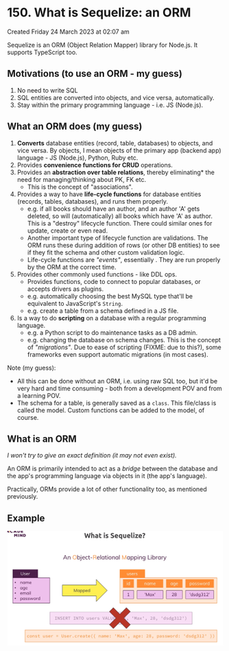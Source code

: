 # 150. What is Sequelize: an ORM
Created Friday 24 March 2023 at 02:07 am

Sequelize is an ORM (Object Relation Mapper) library for Node.js. It supports TypeScript too.

## Motivations (to use an ORM - my guess)
1. No need to write SQL
2. SQL entities are converted into objects, and vice versa, automatically.
3. Stay within the primary programming language - i.e. JS (Node.js).


## What an ORM does (my guess)
1. **Converts** database entities (record, table, databases) to objects, and vice versa. By objects, I mean objects of the primary app (backend app) language   - JS (Node.js), Python, Ruby etc.
2. Provides **convenience functions for CRUD** operations.
3. Provides an **abstraction over table relations**, thereby eliminating* the need for managing/thinking about PK, FK etc.
	- This is the concept of "associations".
4. Provides a way to have **life-cycle functions** for database entities (records, tables, databases), and runs them properly.
	- e.g. if all books should have an author, and an author 'A' gets deleted, so will  (automatically) all books which have 'A' as author. This is a "destroy" lifecycle function. There could similar ones for update, create or even read.
	- Another important type of lifecycle function are validations. The ORM runs these during addition of rows (or other DB entities) to see if they fit the schema and other custom validation logic.
	- Life-cycle functions are *"events"*, essentially . They are run properly by the ORM at the correct time.
1. Provides other commonly used functions - like DDL ops.
	- Provides functions, code to connect to popular databases, or accepts drivers as plugins.
	- e.g. automatically choosing the best MySQL type that'll be equivalent to JavaScript's `String`.
	- e.g. create a table from a schema defined in a JS file.
2. Is a way to do **scripting** on a database with a regular programming language.
	- e.g. a Python script to do maintenance tasks as a DB admin.
	- e.g. changing the database on schema changes. This is the concept of *"migrations"*. Due to ease of scripting (FIXME: due to this?), some frameworks even support automatic migrations (in most cases).

Note (my guess):
- All this can be done without an ORM, i.e. using raw SQL too, but it'd be very hard and time consuming - both from a development POV and from a learning POV.
- The schema for a table, is generally saved as a `class`. This file/class is called the model. Custom functions can be added to the model, of course.


## What is an ORM
*I won't try to give an exact definition (it may not even exist).*

An ORM is primarily intended to act as a *bridge* between the database and the app's programming language via objects in it (the app's language).

Practically, ORMs provide a lot of other functionality too, as mentioned previously.


## Example
![](../../../../assets/149_What_is_an_ORM-image-1-7ec65c1f.png)

